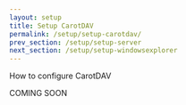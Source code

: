 ```yaml
---
layout: setup
title: Setup CarotDAV
permalink: /setup/setup-carotdav/
prev_section: /setup/setup-server
next_section: /setup/setup-windowsexplorer
---
```


How to configure CarotDAV

COMING SOON